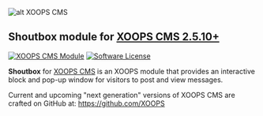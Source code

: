 ![alt XOOPS CMS](https://xoops.org/images/logoXoops4GithubRepository.png)
## Shoutbox module for  [XOOPS CMS 2.5.10+](https://xoops.org)
[![XOOPS CMS Module](https://img.shields.io/badge/XOOPS%20CMS-Module-blue.svg)](https://xoops.org)
[![Software License](https://img.shields.io/badge/license-GPL-brightgreen.svg?style=flat)](https://www.gnu.org/licenses/gpl-2.0.html)

**Shoutbox** for [XOOPS CMS](https://xoops.org) is an XOOPS module that provides an interactive block and pop-up window for visitors to post and view messages.

Current and upcoming "next generation" versions of XOOPS CMS are crafted on GitHub at: https://github.com/XOOPS
